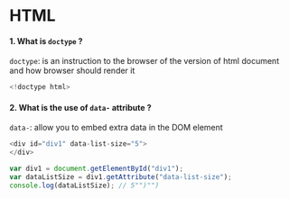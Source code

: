 # HTML
#### 1. What is `doctype` ?
`doctype`: is an instruction to the browser of the version of html document and how browser should render it
```javascript
<!doctype html>
```
#### 2. What is the use of `data-` attribute ?
`data-`: allow you to embed extra data in the DOM element 
```javascript
<div id="div1" data-list-size="5">
</div>

var div1 = document.getElementById("div1");
var dataListSize = div1.getAttribute("data-list-size");
console.log(dataListSize); // 5"")"")
```

